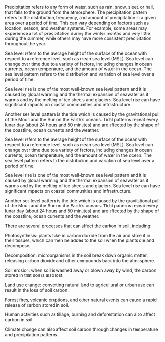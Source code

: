 Precipitation refers to any form of water, such as rain, snow, sleet, or hail, that falls to the ground from the atmosphere. The precipitation pattern refers to the distribution, frequency, and amount of precipitation in a given area over a period of time. This can vary depending on factors such as location, season, and weather systems. For example, some areas may experience a lot of precipitation during the winter months and very little during the summer, while others may have more consistent precipitation throughout the year.

Sea level refers to the average height of the surface of the ocean with respect to a reference level, such as mean sea level (MSL). Sea level can change over time due to a variety of factors, including changes in ocean currents, ocean temperature, and the amount of water in the ocean. The sea level pattern refers to the distribution and variation of sea level over a period of time.

Sea level rise is one of the most well-known sea level pattern and it is caused by global warming and the thermal expansion of seawater as it warms and by the melting of ice sheets and glaciers. Sea level rise can have significant impacts on coastal communities and infrastructure.

Another sea level pattern is the tide which is caused by the gravitational pull of the Moon and the Sun on the Earth's oceans. Tidal patterns repeat every lunar day (about 24 hours and 50 minutes) and are affected by the shape of the coastline, ocean currents and the weather.

Sea level refers to the average height of the surface of the ocean with respect to a reference level, such as mean sea level (MSL). Sea level can change over time due to a variety of factors, including changes in ocean currents, ocean temperature, and the amount of water in the ocean. The sea level pattern refers to the distribution and variation of sea level over a period of time.

Sea level rise is one of the most well-known sea level pattern and it is caused by global warming and the thermal expansion of seawater as it warms and by the melting of ice sheets and glaciers. Sea level rise can have significant impacts on coastal communities and infrastructure.

Another sea level pattern is the tide which is caused by the gravitational pull of the Moon and the Sun on the Earth's oceans. Tidal patterns repeat every lunar day (about 24 hours and 50 minutes) and are affected by the shape of the coastline, ocean currents and the weather.


There are several processes that can affect the carbon in soil, including:

Photosynthesis: plants take in carbon dioxide from the air and store it in their tissues, which can then be added to the soil when the plants die and decompose.

Decomposition: microorganisms in the soil break down organic matter, releasing carbon dioxide and other compounds back into the atmosphere.

Soil erosion: when soil is washed away or blown away by wind, the carbon stored in that soil is also lost.

Land use change: converting natural land to agricultural or urban use can result in the loss of soil carbon.

Forest fires, volcanic eruptions, and other natural events can cause a rapid release of carbon stored in soil.

Human activities such as tillage, burning and deforestation can also affect carbon in soil.

Climate change can also affect soil carbon through changes in temperature and precipitation patterns.
